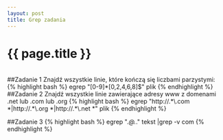 ```yaml
---
layout: post
title: Grep zadania
---
```


# {{ page.title }}

<br />
##Zadanie 1
Znajdź wszystkie linie, które kończą się liczbami parzystymi:
{% highlight bash %}
egrep "[0-9]*[0,2,4,6,8]$" plik
{% endhighlight %}
<br />
##Zadanie 2
Znajdź wszystkie linie zawierające adresy www z domenami .net lub .com lub .org
{% highlight bash %}
egrep "http://.*\.com *|http://.*\.org *|http://.*\.net *" plik
{% endhighlight %}

##Zadanie 3
{% highlight bash %}
egrep ".*@.*\." tekst  |grep -v com
{% endhighlight %}